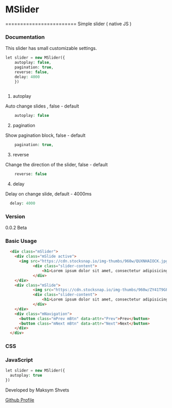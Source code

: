 # MSlider
========================
Simple slider ( native JS )

### Documentation

This slider has small customizable settings.

```php
let slider = new MSlider({
    autoplay: false, 
    pagination: true, 
    reverse: false, 
    delay: 4000 
    })
 
```
1. autoplay

Auto change slides , false - default
```php
    autoplay: false
```
2. pagination

Show pagination block, false - default
```php
    pagination: true, 
```
3. reverse

Change the direction of the slider, false - default
```php
    reverse: false
```
4. delay

Delay on change slide,  default - 4000ms
```php
  delay: 4000 
```

### Version
0.0.2 Beta

### Basic Usage
```html
  <div class="mSlider">
    <div class="mSlide active">
      <img src="https://cdn.stocksnap.io/img-thumbs/960w/QUXNHAIOCK.jpg" alt="">
			<div class="slider-content">
				<h1>Lorem ipsum dolor sit amet, consectetur adipisicing elit. </h1>
			</div>
    </div>
    <div class="mSlide">
            <img src="https://cdn.stocksnap.io/img-thumbs/960w/ZY41T9GFX7.jpg">
			<div class="slider-content">
				<h1>Lorem ipsum dolor sit amet, consectetur adipisicing elit. </h1>
			</div>
    </div>
    <div class="mNavigation">
      <button class="mPrev mBtn" data-attr="Prev">Prev</button>
      <button class="mNext mBtn" data-attr="Next">Next</button>
    </div>
  </div>
```
### CSS

### JavaScript
```php
let slider = new MSlider({
  autoplay: true
})
```

Developed by Maksym Shvets

[Github Profile](http://example.com/)
